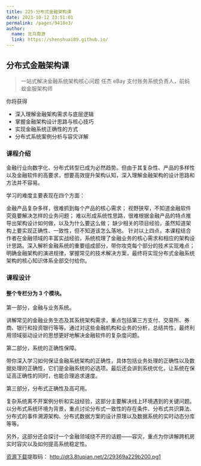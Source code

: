 ```yaml
---
title: 225-分布式金融架构课
date: 2023-10-12 23:51:01
permalink: /pages/9418e3/
author: 
  name: 北鸟南游
  link: https://shenshuai89.github.io/
---
```

## 分布式金融架构课

> 一站式解决金融系统架构核心问题
> 任杰  eBay 支付账务系统负责人，前蚂蚁金服架构师

你将获得

- 深入理解金融架构需求与底层逻辑
- 掌握金融架构设计思路与核心技巧
- 实现金融系统正确性的方式
- 分布式系统案例分析与容灾详解

### 课程介绍

金融行业向数字化、分布式转型已成为必然趋势。但由于其复杂性、产品的多样性以及金融软件的高要求，想要高效提升架构认知，深入理解金融架构的设计思路和方法并不容易。

学习的难度主要表现在四个方面：

金融产品复杂多样，很难抓到每个产品的核心需求；
视野狭窄，不知道金融软件究竟要解决怎样的业务问题；
难以形成系统性思路，很难根据金融产品的特点推导出架构设计如何做，以及为什么要这么做；
缺少相关的项目经验，虽然知道架构上要实现正确性、一致性，但不知道该怎么落地。
针对以上四点，本课程结合作者在金融领域的丰富实战经验，系统梳理了金融业务的核心需求和相应的架构设计思路。深入解析金融系统的重要组成部分，带你攻克每个部分的技术实现难点；明确金融架构的演进规律，掌握常见的技术解决方案，最终将实现分布式金融系统架构的核心知识体系全部交付给你。

### 课程设计

#### 整个专栏分为 3 个模块。

第一部分，金融与业务系统。

讲解常见的金融业务生态及其系统架构需求，重点包括第三方支付、交易所、券商、银行和投资银行等等。通过对这些金融机构和业务的分析，总结共性，最终利用领域驱动设计的思想更好地解决金融软件的复杂度问题。

第二部分，系统的正确性保障。

带你深入学习如何保证金融系统架构的正确性，具体包括业务处理的正确性以及数据处理的正确性，它们是金融系统的必选项。最后还会讲到系统优化，让系统在保证高正确性的同时，也能合理追求速度。

第三部分，分布式正确性及高可用。

复杂系统离不开案例分析和实战经验，这部分主要解决线上环境遇到的关键问题。以分布式系统环境为背景，重点讨论分布式一致性的存在条件、分布式共识算法、分布式的事件溯源架构、分布式数据方案的设计原理以及数据系统的实时动态分库等等。

另外，这部分还会探讨一个金融领域绕不开的话题——容灾，重点为你讲解跨机房实时容灾以及如何提高系统稳定性。

[资源下载](https://pan.baidu.com/s/1CN9KT5U6oeOYqoPL-xur2Q)提取码：	http://dt3.8tupian.net/2/29369a229b200.pg1

